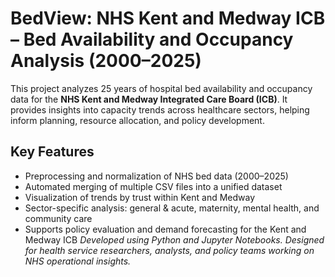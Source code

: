 # BedView: NHS Kent and Medway ICB – Bed Availability and Occupancy Analysis (2000–2025)

This project analyzes 25 years of hospital bed availability and occupancy data for the **NHS Kent and Medway Integrated Care Board (ICB)**. It provides insights into capacity trends across healthcare sectors, helping inform planning, resource allocation, and policy development.

## Key Features

- Preprocessing and normalization of NHS bed data (2000–2025)  
- Automated merging of multiple CSV files into a unified dataset  
- Visualization of trends by trust within Kent and Medway  
- Sector-specific analysis: general & acute, maternity, mental health, and community care  
- Supports policy evaluation and demand forecasting for the Kent and Medway ICB
*Developed using Python and Jupyter Notebooks. Designed for health service researchers, analysts, and policy teams working on NHS operational insights.*
